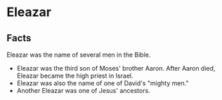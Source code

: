 # Eleazar

## Facts

Eleazar was the name of several men in the Bible. 

* Eleazar was the third son of Moses' brother Aaron. After Aaron died, Eleazar became the high priest in Israel.
* Eleazar was also the name of one of David's "mighty men."
* Another Eleazar was one of Jesus' ancestors.